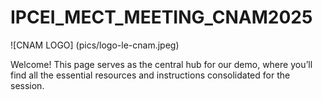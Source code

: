 # IPCEI_MECT_MEETING_CNAM2025

![CNAM LOGO] (pics/logo-le-cnam.jpeg)

Welcome! This page serves as the central hub for our demo, where you’ll find all the essential resources and instructions consolidated for the session.
